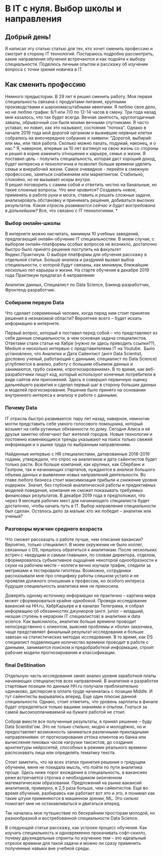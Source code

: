 <h1>В IT с нуля. Выбор школы и направления</h1>

<h2>Добрый день!</h2>
Я написал эту статью статью для тех, кто хочет сменить профессию и смотрит в сторону IT технологий.
Постараюсь подробно рассмотреть, какие направления обучения встречаются и как подойти к выбору специальности.  
Поделюсь личным опытом и расскажу об изучении вопроса с точки зрения новичка в IT.

<h2>Как сменить профессию</h2>  

Немного предыстории. В 29 лет я решил сменить работу. Моя первая специальность связана с продуктами питания, крупными производствами и шарокомасштабными ивентами. Я люблю свое дело, но не люблю график: 6/1 или 7/0 по 12-14 часов в смену. Три года назад мне казалось, что так будет всегда. Вечная занятость, круглогодичные завалы, обрывочный сон были моими вечными спутниками. Я часто уставал, но ловил, как это называют, состояния "потока". 
Однако в начале 2019 года мой дорогой организм и выжившие нервные клетки собрались на внеочередное собрание и заявили: "Дорогой, выбирай: или мы, или твоя работа. Сколько можно пахать, подумай, наконец, и о нас." Я, наверное, впервые за 10 лет взглянул на свою жизнь со стороны и решил в корне изменить отношение к карьере, семье и жизни. Я поставил цель - получить специальность, которая даст хороший доход, будет интересна и технологична и позволит больше времени уделять семье и внерабочей жизни. Самое очевидное - перейти в смежную професссию, заняться снабжением или маркетингом. Стабильно, спокойно, но не вызывает искры внутри.  
Я решил поговорить с самим собой и ответить честно на банальные, но такие сложные вопросы. *Что мне нравится?* Создавать новое, применять в работе руки и мозги, ставить и решать сложные задачи, анализировать обстановку и принимать решения, добиваться высоких результатов. *Какая отрасль развивается сейчас и будет востребована в дальнейшем?* Все, что связано с IT технологиями. *

### Выбор онлайн-школы


В интернете можно насчитать, минимум 10 учебных заведений, предлагающий онлайн-обучение IT специальностям. В моем случае, с выбором онлайн-платформы особых вопросов не возникло, достаточно быстро было принято решение поступить на факультет Яндекс.Практикум. О выборе платформы для обучения расскажу в отдельной статье. Больше анализа и раздумий вызвал выбор специальности, с которой будут связаны, как минимум, ближайшие несколько лет карьеры и жизни.
На старте обучения в декабре 2019 года Практикум предлагал 4 направления:

Аналитик данных, Специалист по Data Science, Бэкенд-разработчик,  Фронтенд-разработчик.  

### Собираем первую Data

Что сделает современный человек, когда перед ним стоит принятие решения в незнакомой области? Вероятнее всего – будет искать информацию в интернете.

Первый вопрос, который я поставил перед собой – что представляют из себя данные специальности, в чем основная задача специалистов. Ответами стали статьи на Хабре (нужно ли здесь приводить ссылки??), Medium и несколько интервью с представителями IT на Youtube.  Было установлено, что Аналитик и Дата Сайентист (англ Data Scientist, дословно ученый, работающий с данными, специалист по Data Science) углубляются в анализ, работу с большим объемом данных и занимаются, грубо скажем, «прогнозированием». В то время, как веб-разработчики пишут код, который используют конечные потребители в виде сайтов или приложений. Здесь я совершил первичную оценку дальнейшего развития и сделал первый шаг в сторону больших данных и моделей прогнозирования. Решение было принято на основании внутреннего интереса к анализу и работе с данными.

### Почему Data

IT отрасль быстро развивается: пару лет назад, наверное, немногие могли представить себе умного голосового помощника, который возьмет на себя рутинные обязанности по дому. Сегодня Алиса и её друзья заметно облегчают быт жителей городов. Новые технологии и постоянно изменяющиеся тренды указывают на поиск только свежей информации и о рынке труда по выбранным направлениям.

Найденные интервью с HR специалистами, датированные 2018-2019 годами, утверждали, что спрос на аналитиков и дата сайентистов будет только расти. Все больше компаний, как крупных, как Сбербанк и Газпром, так и начинающих стартапов, нуждаются в анализе большого объема данных и выявлении новых направлений деятельности. Во главе любого бизнеса стоит максимизация прибыли и снижение уровня издержек. Значит, без глубокой аналитической работы и предиктивных моделей поведения, компания не сможет показывать требуемых финансовых результатов. В декабре 2019 года я предположил, что через 9 месяцев рабочих мест для начинающего специалиста будет достаточно, чтобы начать путь в IT. Выбор направления специальности был сделан. Осталось дело за малым: кто же победит – аналитик или ученый?

### Разговоры мужчин среднего возраста

Что сможет рассказать о работе лучше, чем описание вакансии? Вероятно, только специалист. В моем окружении не было коллег, связанных с DS, пришлось обратиться к аналитикам. После нескольких встреч с «ведущим и самым главным», по словам директора, отделом, сформировалось субъективное ощущение некоторой однообразности и скуки на рабочем месте – коллеги вечно изучали трафик, следили за метриками и тестировали гипотезы. Возможно, сотрудники рассказывали мне про специфику работы слишком устало и не проявляя должного отношения к профессии, но особого интереса будущая специальность аналитика мне не приносила.

Доверять одному источнику информации не практично – картина мира может сформироваться крайне однобокой. Проведя исследование вакансий на HH.ru, ХабрКарьере и в каналах Телеграма, я собрал информацию об обязанностях джуниоров (англ. junior – младший, низшая ступень в иерархии IT специалистов) в аналитике и data science. Как выяснилось, аналитик больше времени проводит непосредственно с клиентом, выясняя проблемы и «боли» заказчика, чаще представляет финальный результат исследования и больше завязан на статистических методах исследования. В то время, как DS специалист подавляющее количество времени проводит в работе с данными, занимается поиском и предобработкой информации, строит рабочие модели прогнозирования и классификации.

### final DeStination

Отдельную часть исследования занял анализ уровня заработной платы начинающих специалистов всех направлений. В аналитике и разработке стартовые позиции по данным HH.ru получали приблизительно одинаково, дисперсия в оплате труде начиналась с позиции Middle. И тут сайентисты вырывались вперед. Еще один плюсик данной специальности. Однако, стоит отметить, что уровень зарплаты в финале будет определяться только вашими знаниями и опытом. Гнаться за самой высокооплачиваемой на бумаге работой не стоит.

Собрав вместе все полученные результаты, я принял решение – буду Data Scientist’ом. Это не только стильно, модно и молодёжно, но и предоставляет возможность заниматься различными прикладными направлениями: от прогнозирования оттока клиентов из банка или вычисления пиковых часов нагрузки таксистов, до создания архитектуры нейросетей, способных в режиме реального времени распознавать лица или определять тематику текста.

Стоит заметить, что на всех этапах принятия решения о грядущем обучении, меня не покидала мысль, что пойти по пути аналитика проще. Здесь ниже порог вхождения в специальность, в вакансиях реже встречается строчка о необходимом оконченном математическом образовании. Предложений на рынке вакансий аналитиков, примерно, в 2,5 раза больше, чем сайентистов. Еще во время обучения, разбираясь как работает вот это и это, я понимал как такие штуки применяются в машинном зрении, ML. Это сильно помогает мне не останавливаться и двигаться вперед

Так началась мое путешествие по бескрайним просторам молодой, но разнообразной и востребованной специальности Data Science.

В следующей статье расскажу, как устроен процесс обучения. Как изучать специальность и одновременно прокачивать софт-скиллз, почему двухнедельные спринты по изучению тем – это идеальный отрезок времени для такой задачи и можно ли сразу применить полученные навыки вне учебной среды.
